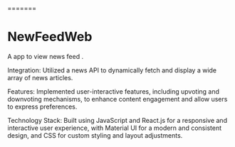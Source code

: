 =======

# NewFeedWeb

A app to view news feed .

Integration: Utilized a news API to dynamically fetch and display a wide array of news articles.

Features: Implemented user-interactive features, including upvoting and downvoting mechanisms, to enhance content engagement and allow users to express preferences.

Technology Stack: Built using JavaScript and React.js for a responsive and interactive user experience, with Material UI for a modern and consistent design, and CSS for custom styling and layout adjustments.
